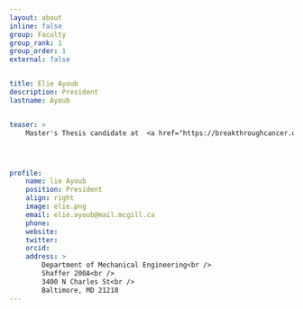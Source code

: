 ```yaml
---
layout: about
inline: false
group: Faculty
group_rank: 1
group_order: 1
external: false


title: Elie Ayoub
description: President
lastname: Ayoub


teaser: >
    Master's Thesis candidate at  <a href="https://breakthroughcancer.org/">Controls Lab</a> working on autonomous grasp planning for forestry manipulation.




profile:
    name: lie Ayoub
    position: President
    align: right
    image: elie.png
    email: elie.ayoub@mail.mcgill.ca
    phone: 
    website: 
    twitter: 
    orcid: 
    address: >
        Department of Mechanical Engineering<br />
        Shaffer 200A<br />
        3400 N Charles St<br />        
        Baltimore, MD 21218
---
```

